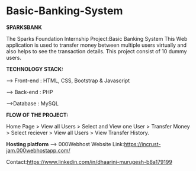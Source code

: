 # Basic-Banking-System
**SPARKSBANK**

The Sparks Foundation Internship Project:Basic Banking System
This Web application is used to transfer money between multiple users virtually and also helps to see the transaction details.
This project consist of 10 dummy users.

**TECHNOLOGY STACK:**

--> Front-end : HTML, CSS, Bootstrap & Javascript

--> Back-end : PHP 

-->Database : MySQL

**FLOW OF THE PROJECT:**

Home Page > View all Users > Select and View one User > Transfer Money > Select reciever > View all Users > View Transfer History.


**Hosting platform** 
--> 000Webhost
Website Link:https://incrust-jam.000webhostapp.com/


Contact:https://www.linkedin.com/in/dhaarini-murugesh-b8a179199
         
 

